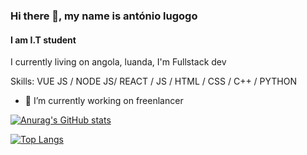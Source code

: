 ### Hi there 👋, my name is antónio lugogo
#### I am I.T student


I currently living on angola, luanda, I'm Fullstack dev

Skills: VUE JS / NODE JS/ REACT / JS / HTML / CSS / C++ / PYTHON

- 🔭 I’m currently working on freenlancer 

[![Anurag's GitHub stats](https://github-readme-stats.vercel.app/api?username=DDarkLexs&show_icons=true&theme=dark)](https://github.com/anuraghazra/github-readme-stats)


[![Top Langs](https://github-readme-stats.vercel.app/api/top-langs/?username=DDarkLexs&layout=compact)](https://github.com/anuraghazra/github-readme-stats)


